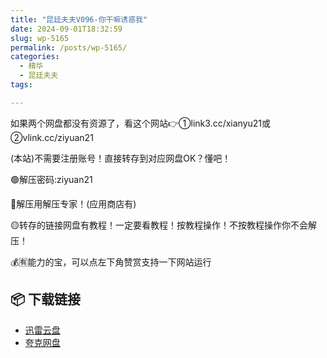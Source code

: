 ```yaml
---
title: "昆廷夫夫V096-你干嘛诱惑我"
date: 2024-09-01T18:32:59
slug: wp-5165
permalink: /posts/wp-5165/
categories:
  - 精华
  - 昆廷夫夫
tags:

---
```


如果两个网盘都没有资源了，看这个网站👉①link3.cc/xianyu21或②vlink.cc/ziyuan21

(本站)不需要注册账号！直接转存到对应网盘OK？懂吧！

🟢解压密码:ziyuan21

🔵解压用解压专家！(应用商店有)

🟡转存的链接网盘有教程！一定要看教程！按教程操作！不按教程操作你不会解压！

💰🈶能力的宝，可以点左下角赞赏支持一下网站运行

## 📦 下载链接
- [迅雷云盘](https://blziyuan21.com/pay-download/5165?key=887128089b&down_id=0)
- [夸克网盘](https://blziyuan21.com/pay-download/5165?key=887128089b&down_id=1)

